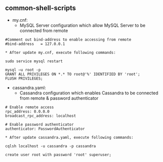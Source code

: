 ## common-shell-scripts

* my.cnf: 
    * MySQL Server configuration which allow MySQL Server to be connected from remote
```
#Comment out bind-address to enable accessing from remote
#bind-address   = 127.0.0.1
```
    * After update my.cnf, execute following commands:
```
sudo service mysql restart

mysql –u root -p
GRANT ALL PRIVILEGES ON *.* TO root@'%' IDENTIFIED BY 'root';
FLUSH PRIVILEGES;
```


* cassandra.yaml: 
    * Cassandra configuration which enables Cassandra to be connected from remote & password authenticator
```
# Enable remote access
rpc_address: 0.0.0.0
broadcast_rpc_address: localhost

# Enable password authenticator
authenticator: PasswordAuthenticator
```
    * After update cassandra.yaml, execute following commands:
```
cqlsh localhost -u cassandra -p cassandra

create user root with password 'root' superuser;
```